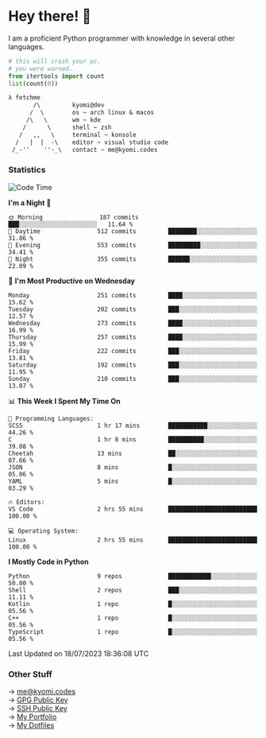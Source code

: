 # Hey there! 👋

I am a proficient Python programmer with knowledge in several other languages.

```py
# this will crash your pc.
# you were warned.
from itertools import count
list(count(0))
```

```txt
λ fetchme
       /\         kyomi@dev
      /  \        os ~ arch linux & macos
     /\   \       wm ~ kde
    /      \      shell ~ zsh
   /   ,,   \     terminal ~ konsole
  /   |  |  -\    editor ~ visual studio code
 /_-''    ''-_\   contact ~ me@kyomi.codes
```

### Statistics
<!--START_SECTION:waka-->
![Code Time](http://img.shields.io/badge/Code%20Time-255%20hrs%2055%20mins-blue)

**I'm a Night 🦉** 

```text
🌞 Morning                187 commits         ███░░░░░░░░░░░░░░░░░░░░░░   11.64 % 
🌆 Daytime                512 commits         ████████░░░░░░░░░░░░░░░░░   31.86 % 
🌃 Evening                553 commits         █████████░░░░░░░░░░░░░░░░   34.41 % 
🌙 Night                  355 commits         ██████░░░░░░░░░░░░░░░░░░░   22.09 % 
```
📅 **I'm Most Productive on Wednesday** 

```text
Monday                   251 commits         ████░░░░░░░░░░░░░░░░░░░░░   15.62 % 
Tuesday                  202 commits         ███░░░░░░░░░░░░░░░░░░░░░░   12.57 % 
Wednesday                273 commits         ████░░░░░░░░░░░░░░░░░░░░░   16.99 % 
Thursday                 257 commits         ████░░░░░░░░░░░░░░░░░░░░░   15.99 % 
Friday                   222 commits         ███░░░░░░░░░░░░░░░░░░░░░░   13.81 % 
Saturday                 192 commits         ███░░░░░░░░░░░░░░░░░░░░░░   11.95 % 
Sunday                   210 commits         ███░░░░░░░░░░░░░░░░░░░░░░   13.07 % 
```


📊 **This Week I Spent My Time On** 

```text
💬 Programming Languages: 
SCSS                     1 hr 17 mins        ███████████░░░░░░░░░░░░░░   44.26 % 
C                        1 hr 8 mins         ██████████░░░░░░░░░░░░░░░   39.08 % 
Cheetah                  13 mins             ██░░░░░░░░░░░░░░░░░░░░░░░   07.66 % 
JSON                     8 mins              █░░░░░░░░░░░░░░░░░░░░░░░░   05.06 % 
YAML                     5 mins              █░░░░░░░░░░░░░░░░░░░░░░░░   03.29 % 

🔥 Editors: 
VS Code                  2 hrs 55 mins       █████████████████████████   100.00 % 

💻 Operating System: 
Linux                    2 hrs 55 mins       █████████████████████████   100.00 % 
```

**I Mostly Code in Python** 

```text
Python                   9 repos             ████████████░░░░░░░░░░░░░   50.00 % 
Shell                    2 repos             ███░░░░░░░░░░░░░░░░░░░░░░   11.11 % 
Kotlin                   1 repo              █░░░░░░░░░░░░░░░░░░░░░░░░   05.56 % 
C++                      1 repo              █░░░░░░░░░░░░░░░░░░░░░░░░   05.56 % 
TypeScript               1 repo              █░░░░░░░░░░░░░░░░░░░░░░░░   05.56 % 
```




 Last Updated on 18/07/2023 18:36:08 UTC
<!--END_SECTION:waka-->

### Other Stuff

→ [me@kyomi.codes](mailto:me@kyomi.codes)\
→ [GPG Public Key](https://github.com/bitterteriyaki.gpg)\
→ [SSH Public Key](https://github.com/bitterteriyaki.keys)\
→ [My Portfolio](https://kyomi.codes)\
→ [My Dotfiles](https://github.com/bitterteriyaki/dotfiles)
